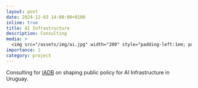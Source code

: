 ```yaml
---
layout: post
date: 2024-12-03 14:00:00+0100
inline: true
title: AI Infrastructure
description: Consulting
media: >
  <img src="/assets/img/ai.jpg" width="200" style="padding-left:1em; padding-right:1em"/>
importance: 1
category: project
---
```


Consulting for [IADB](https://iadb.org) on shaping public policy for AI Infrastructure in Uruguay.